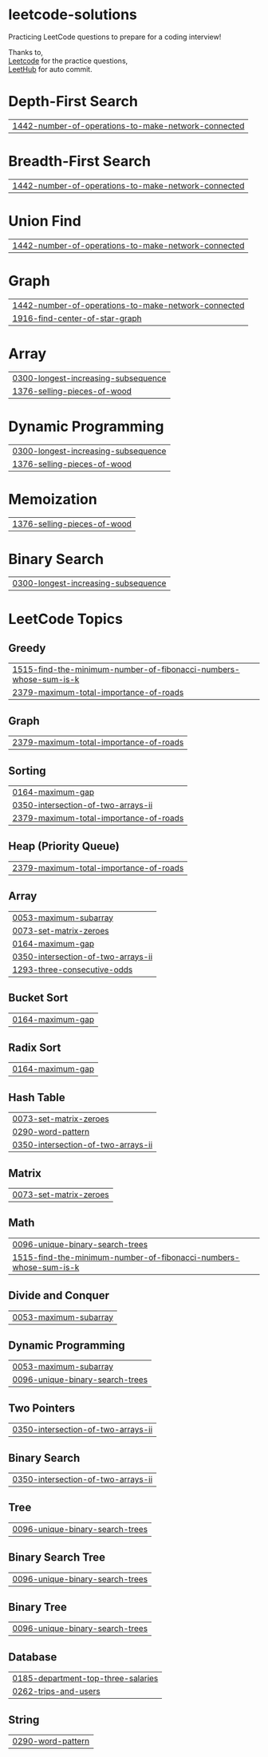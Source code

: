 # leetcode-solutions
Practicing LeetCode questions to prepare for a coding interview!  

Thanks to,<br>
  <nbsp>[Leetcode](https://leetcode.com) for the practice questions,<br>
  <nbsp>[LeetHub](https://github.com/QasimWani/LeetHub) for auto commit.


# Depth-First Search
|  |
| ------- |
| [1442-number-of-operations-to-make-network-connected](https://github.com/vipulahir7/leetcode-solutions/tree/master/1442-number-of-operations-to-make-network-connected) |
# Breadth-First Search
|  |
| ------- |
| [1442-number-of-operations-to-make-network-connected](https://github.com/vipulahir7/leetcode-solutions/tree/master/1442-number-of-operations-to-make-network-connected) |
# Union Find
|  |
| ------- |
| [1442-number-of-operations-to-make-network-connected](https://github.com/vipulahir7/leetcode-solutions/tree/master/1442-number-of-operations-to-make-network-connected) |
# Graph
|  |
| ------- |
| [1442-number-of-operations-to-make-network-connected](https://github.com/vipulahir7/leetcode-solutions/tree/master/1442-number-of-operations-to-make-network-connected) |
| [1916-find-center-of-star-graph](https://github.com/vipulahir7/leetcode-solutions/tree/master/1916-find-center-of-star-graph) |
# Array
|  |
| ------- |
| [0300-longest-increasing-subsequence](https://github.com/vipulahir7/leetcode-solutions/tree/master/0300-longest-increasing-subsequence) |
| [1376-selling-pieces-of-wood](https://github.com/vipulahir7/leetcode-solutions/tree/master/1376-selling-pieces-of-wood) |
# Dynamic Programming
|  |
| ------- |
| [0300-longest-increasing-subsequence](https://github.com/vipulahir7/leetcode-solutions/tree/master/0300-longest-increasing-subsequence) |
| [1376-selling-pieces-of-wood](https://github.com/vipulahir7/leetcode-solutions/tree/master/1376-selling-pieces-of-wood) |
# Memoization
|  |
| ------- |
| [1376-selling-pieces-of-wood](https://github.com/vipulahir7/leetcode-solutions/tree/master/1376-selling-pieces-of-wood) |
# Binary Search
|  |
| ------- |
| [0300-longest-increasing-subsequence](https://github.com/vipulahir7/leetcode-solutions/tree/master/0300-longest-increasing-subsequence) |
<!---LeetCode Topics Start-->
# LeetCode Topics
## Greedy
|  |
| ------- |
| [1515-find-the-minimum-number-of-fibonacci-numbers-whose-sum-is-k](https://github.com/vipulahir7/leetcode-solutions/tree/master/1515-find-the-minimum-number-of-fibonacci-numbers-whose-sum-is-k) |
| [2379-maximum-total-importance-of-roads](https://github.com/vipulahir7/leetcode-solutions/tree/master/2379-maximum-total-importance-of-roads) |
## Graph
|  |
| ------- |
| [2379-maximum-total-importance-of-roads](https://github.com/vipulahir7/leetcode-solutions/tree/master/2379-maximum-total-importance-of-roads) |
## Sorting
|  |
| ------- |
| [0164-maximum-gap](https://github.com/vipulahir7/leetcode-solutions/tree/master/0164-maximum-gap) |
| [0350-intersection-of-two-arrays-ii](https://github.com/vipulahir7/leetcode-solutions/tree/master/0350-intersection-of-two-arrays-ii) |
| [2379-maximum-total-importance-of-roads](https://github.com/vipulahir7/leetcode-solutions/tree/master/2379-maximum-total-importance-of-roads) |
## Heap (Priority Queue)
|  |
| ------- |
| [2379-maximum-total-importance-of-roads](https://github.com/vipulahir7/leetcode-solutions/tree/master/2379-maximum-total-importance-of-roads) |
## Array
|  |
| ------- |
| [0053-maximum-subarray](https://github.com/vipulahir7/leetcode-solutions/tree/master/0053-maximum-subarray) |
| [0073-set-matrix-zeroes](https://github.com/vipulahir7/leetcode-solutions/tree/master/0073-set-matrix-zeroes) |
| [0164-maximum-gap](https://github.com/vipulahir7/leetcode-solutions/tree/master/0164-maximum-gap) |
| [0350-intersection-of-two-arrays-ii](https://github.com/vipulahir7/leetcode-solutions/tree/master/0350-intersection-of-two-arrays-ii) |
| [1293-three-consecutive-odds](https://github.com/vipulahir7/leetcode-solutions/tree/master/1293-three-consecutive-odds) |
## Bucket Sort
|  |
| ------- |
| [0164-maximum-gap](https://github.com/vipulahir7/leetcode-solutions/tree/master/0164-maximum-gap) |
## Radix Sort
|  |
| ------- |
| [0164-maximum-gap](https://github.com/vipulahir7/leetcode-solutions/tree/master/0164-maximum-gap) |
## Hash Table
|  |
| ------- |
| [0073-set-matrix-zeroes](https://github.com/vipulahir7/leetcode-solutions/tree/master/0073-set-matrix-zeroes) |
| [0290-word-pattern](https://github.com/vipulahir7/leetcode-solutions/tree/master/0290-word-pattern) |
| [0350-intersection-of-two-arrays-ii](https://github.com/vipulahir7/leetcode-solutions/tree/master/0350-intersection-of-two-arrays-ii) |
## Matrix
|  |
| ------- |
| [0073-set-matrix-zeroes](https://github.com/vipulahir7/leetcode-solutions/tree/master/0073-set-matrix-zeroes) |
## Math
|  |
| ------- |
| [0096-unique-binary-search-trees](https://github.com/vipulahir7/leetcode-solutions/tree/master/0096-unique-binary-search-trees) |
| [1515-find-the-minimum-number-of-fibonacci-numbers-whose-sum-is-k](https://github.com/vipulahir7/leetcode-solutions/tree/master/1515-find-the-minimum-number-of-fibonacci-numbers-whose-sum-is-k) |
## Divide and Conquer
|  |
| ------- |
| [0053-maximum-subarray](https://github.com/vipulahir7/leetcode-solutions/tree/master/0053-maximum-subarray) |
## Dynamic Programming
|  |
| ------- |
| [0053-maximum-subarray](https://github.com/vipulahir7/leetcode-solutions/tree/master/0053-maximum-subarray) |
| [0096-unique-binary-search-trees](https://github.com/vipulahir7/leetcode-solutions/tree/master/0096-unique-binary-search-trees) |
## Two Pointers
|  |
| ------- |
| [0350-intersection-of-two-arrays-ii](https://github.com/vipulahir7/leetcode-solutions/tree/master/0350-intersection-of-two-arrays-ii) |
## Binary Search
|  |
| ------- |
| [0350-intersection-of-two-arrays-ii](https://github.com/vipulahir7/leetcode-solutions/tree/master/0350-intersection-of-two-arrays-ii) |
## Tree
|  |
| ------- |
| [0096-unique-binary-search-trees](https://github.com/vipulahir7/leetcode-solutions/tree/master/0096-unique-binary-search-trees) |
## Binary Search Tree
|  |
| ------- |
| [0096-unique-binary-search-trees](https://github.com/vipulahir7/leetcode-solutions/tree/master/0096-unique-binary-search-trees) |
## Binary Tree
|  |
| ------- |
| [0096-unique-binary-search-trees](https://github.com/vipulahir7/leetcode-solutions/tree/master/0096-unique-binary-search-trees) |
## Database
|  |
| ------- |
| [0185-department-top-three-salaries](https://github.com/vipulahir7/leetcode-solutions/tree/master/0185-department-top-three-salaries) |
| [0262-trips-and-users](https://github.com/vipulahir7/leetcode-solutions/tree/master/0262-trips-and-users) |
## String
|  |
| ------- |
| [0290-word-pattern](https://github.com/vipulahir7/leetcode-solutions/tree/master/0290-word-pattern) |
<!---LeetCode Topics End-->